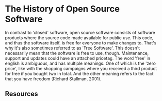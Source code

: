 # The History of Open Source Software
In contrast to 'closed' software, open source software consists of software products where the source code made available for public use. This code, and thus the software itself, is free for everyone to make changes to. That's why it's also sometimes referred to as 'Free Software'. This doesn't necessarily mean that the software is free to use, though. Maintenance, support and updates could have an attached pricetag. The word 'free' in english is ambiguous, and has multiple meanings. One of which is the 'zero price', like with the shopping campaigns where you received a third product for free if you bought two in total. And the other meaning refers to the fact that you have freedom (Richard Stallman, 2001). 


## Resources
